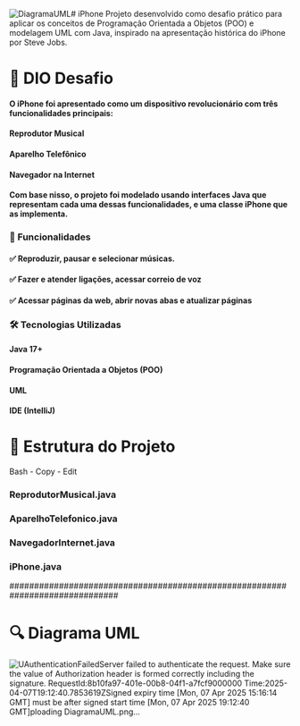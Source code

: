![DiagramaUML](https://github.com/user-attachments/assets/eb1d3c28-7912-4549-819d-d957196dcad0)#  iPhone
Projeto desenvolvido como desafio prático para aplicar os conceitos de Programação Orientada a Objetos (POO) e modelagem UML com Java, inspirado na apresentação histórica do iPhone por Steve Jobs.

#  🧠 DIO Desafio
#### O iPhone foi apresentado como um dispositivo revolucionário com três funcionalidades principais:

#### Reprodutor Musical

#### Aparelho Telefônico

#### Navegador na Internet

#### Com base nisso, o projeto foi modelado usando interfaces Java que representam cada uma dessas funcionalidades, e uma classe iPhone que as implementa.


###  📌 Funcionalidades
#### ✅ Reproduzir, pausar e selecionar músicas.

#### ✅ Fazer e atender ligações, acessar correio de voz

#### ✅ Acessar páginas da web, abrir novas abas e atualizar páginas


### 🛠 Tecnologias Utilizadas
#### Java 17+

#### Programação Orientada a Objetos (POO)

#### UML

#### IDE (IntelliJ)


# 📁 Estrutura do Projeto
Bash -
Copy -
Edit
### ReprodutorMusical.java
### AparelhoTelefonico.java
### NavegadorInternet.java
### iPhone.java

##############################################################################

# 🔍 Diagrama UML
![U<?xml version="1.0" encoding="utf-8"?><Error><Code>AuthenticationFailed</Code><Message>Server failed to authenticate the request. Make sure the value of Authorization header is formed correctly including the signature.
RequestId:8b10fa97-401e-00b8-04f1-a7fcf9000000
Time:2025-04-07T19:12:40.7853619Z</Message><AuthenticationErrorDetail>Signed expiry time [Mon, 07 Apr 2025 15:16:14 GMT] must be after signed start time [Mon, 07 Apr 2025 19:12:40 GMT]</AuthenticationErrorDetail></Error>ploading DiagramaUML.png…]()

